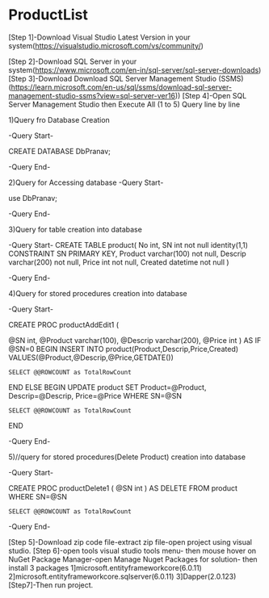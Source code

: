 # ProductList
[Step 1]-Download Visual Studio Latest Version in your system(https://visualstudio.microsoft.com/vs/community/)

[Step 2]-Download SQL Server in your system(https://www.microsoft.com/en-in/sql-server/sql-server-downloads)
[Step 3]-Download Download SQL Server Management Studio (SSMS)(https://learn.microsoft.com/en-us/sql/ssms/download-sql-server-management-studio-ssms?view=sql-server-ver16))
[Step 4]-Open SQL Server Management Studio then
Execute All (1 to 5) Query line by line

1)Query fro Database Creation 

-Query Start-

CREATE DATABASE DbPranav; 

-Query End-

2)Query for Accessing database
-Query Start-

use DbPranav;

-Query End-

3)Query for table creation into database

-Query Start-
CREATE TABLE product(
No int,
SN int not null identity(1,1) CONSTRAINT SN PRIMARY KEY,
Product varchar(100) not null,
Descrip varchar(200) not null,
Price int not null,
Created datetime not null
)

-Query End- 

4)Query for stored procedures creation into database

-Query Start-

CREATE PROC productAddEdit1
(

@SN int,
@Product varchar(100),
@Descrip varchar(200),
@Price int
)
AS
IF @SN=0
BEGIN
	INSERT INTO product(Product,Descrip,Price,Created)
	VALUES(@Product,@Descrip,@Price,GETDATE())

	SELECT @@ROWCOUNT as TotalRowCount
END
ELSE
BEGIN
	UPDATE product SET
	Product=@Product,
	Descrip=@Descrip,
	Price=@Price
	WHERE SN=@SN

	SELECT @@ROWCOUNT as TotalRowCount
END

-Query End-

5)//query for stored procedures(Delete Product) creation into database

-Query Start-

CREATE PROC productDelete1
(
@SN int
)
AS
	DELETE FROM product WHERE SN=@SN

	SELECT @@ROWCOUNT as TotalRowCount

-Query End-

[Step 5]-Download zip code file-extract zip file-open project using visual studio.
[Step 6]-open tools visual studio tools menu- then mouse hover on NuGet Package Manager-open Manage Nuget Packages for solution-
then install 3 packages 1]microsoft.entityframeworkcore(6.0.11)
2]microsoft.entityframeworkcore.sqlserver(6.0.11)
3]Dapper(2.0.123)
[Step7]-Then run project.
 

